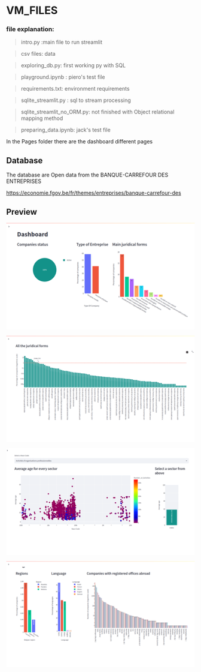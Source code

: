 # VM_FILES

### file explanation:

> intro.py :main file to run streamlit

> csv files: data

> exploring_db.py: first working py with SQL

> playground.ipynb : piero's test file

> requirements.txt: environment requirements

> sqlite_streamlit.py : sql to stream processing

> sqlite_streamlit_no_ORM.py: not finished with Object relational mapping method

> preparing_data.ipynb: jack's test file

In the Pages folder there are the dashboard different pages

## Database

The database are Open data from the BANQUE-CARREFOUR DES ENTREPRISES

https://economie.fgov.be/fr/themes/entreprises/banque-carrefour-des

## Preview

![Dashboard Image 1](https://github.com/ruccipiero/Belgian_companies_dashborad/blob/main/Images/image1.png?raw=true)

![Dashboard Image 2](https://github.com/ruccipiero/Belgian_companies_dashborad/blob/main/Images/image2.png?raw=true)

![Dashboard Image 3](https://github.com/ruccipiero/Belgian_companies_dashborad/blob/main/Images/image3.png?raw=true)

![Dashboard Image 4](https://github.com/ruccipiero/Belgian_companies_dashborad/blob/main/Images/image4.png?raw=true)

